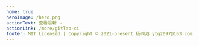 ```yaml
---
home: true
heroImage: /hero.png
actionText: 查看最新 →
actionLink: /more/gitlab-ci
footer: MIT Licensed | Copyright © 2021-present 杨同港 ytg2097@163.com
---
```

